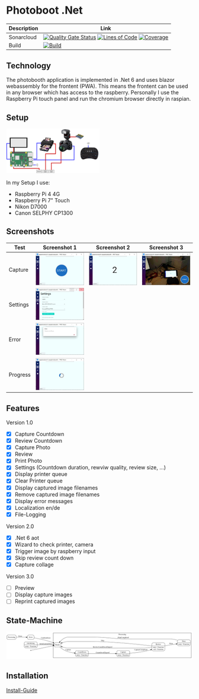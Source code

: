 # Photoboot .Net

| Description | Link                                                                                                                                                                                                                                                                                                                                                                                                                                                                                                                                                                   |
| ----------- | ---------------------------------------------------------------------------------------------------------------------------------------------------------------------------------------------------------------------------------------------------------------------------------------------------------------------------------------------------------------------------------------------------------------------------------------------------------------------------------------------------------------------------------------------------------------------- |
| Sonarcloud  | [![Quality Gate Status](https://sonarcloud.io/api/project_badges/measure?project=epsmae_photo-booth-dot-net&metric=alert_status)](https://sonarcloud.io/dashboard?id=epsmae_photo-booth-dot-net) [![Lines of Code](https://sonarcloud.io/api/project_badges/measure?project=epsmae_photo-booth-dot-net&metric=ncloc)](https://sonarcloud.io/dashboard?id=epsmae_photo-booth-dot-net) [![Coverage](https://sonarcloud.io/api/project_badges/measure?project=epsmae_photo-booth-dot-net&metric=coverage)](https://sonarcloud.io/dashboard?id=epsmae_photo-booth-dot-net) |
| Build       | [![Build](https://github.com/epsmae/photo-booth-dot-net/actions/workflows/integration_build.yml/badge.svg?branch=master)](https://github.com/epsmae/photo-booth-dot-net/actions/workflows/integration_build.yml)                                                                                                                                                                                                                                                                                                                                                       |

## Technology

The photobooth application is implemented in .Net 6 and uses blazor webassembly for the frontent (PWA).
This means the frontent can be used in any browser which has access to the raspberry.
Personally I use the Raspberry Pi touch panel and run the chromium browser directly in raspian.

## Setup

<img src="doc/setup.png" width="50%" />

In my Setup I use:

* Raspberry Pi 4 4G
* Raspberry Pi 7" Touch
* Nikon D7000
* Canon SELPHY CP1300

## Screenshots

| Test     | Screenshot 1                                | Screenshot 2                                | Screenshot 3                         |
| -------- | ------------------------------------------- | ------------------------------------------- | ------------------------------------ |
| Capture  | ![Ready](doc/screenshot_capture_ready.JPG)  | ![CountDown](doc/screenshot_count_down.JPG) | ![Review](doc/screenshot_review.JPG) |
| Settings | ![Settings](doc/screenshot_settings.JPG)    |                                             |                                      |
| Error    | ![Error](doc/screenshot_error.JPG)          |                                             |                                      |
| Progress | ![Progress](doc/screenshot_in_progress.JPG) |                                             |                                      |

## Features

Version 1.0

- [x] Capture Countdown
- [x] Review Countdown
- [x] Capture Photo
- [x] Review
- [x] Print Photo
- [x] Settings (Countdown duration, rewviw quality, review size, ...)
- [x] Display printer queue
- [x] Clear Printer queue
- [x] Display captured image filenames
- [x] Remove captured image filenames
- [x] Display error messages
- [x] Localization en/de
- [x] File-Logging

Version 2.0

- [x] .Net 6 aot
- [x] Wizard to check printer, camera
- [x] Trigger image by raspberry input
- [x] Skip review count down
- [x] Capture collage

Version 3.0

- [ ] Preview
- [ ] Display capture images
- [ ] Reprint captured images

## State-Machine

![Settings](doc/workflow_controller.png)

## Installation

[Install-Guide](doc/Install.md)